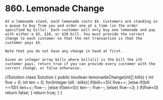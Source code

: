 # 860. Lemonade Change
```PS
At a lemonade stand, each lemonade costs $5. Customers are standing in a queue to buy from you and order one at a time (in the order specified by bills). Each customer will only buy one lemonade and pay with either a $5, $10, or $20 bill. You must provide the correct change to each customer so that the net transaction is that the customer pays $5.

Note that you do not have any change in hand at first.

Given an integer array bills where bills[i] is the bill the ith customer pays, return true if you can provide every customer with the correct change, or false otherwise.

 ```
 //Solution
 class Solution {
    public boolean lemonadeChange(int[] bills) {
        int five = 0;
        int ten = 0;
        for(Integer bill : bills){
            if(bill==5){
                five++;
            }else if(bill ==10){
                ten++;
                five--;
            }else if(ten>0){
                ten--;
                five--;
            }else{
               five-=3;
            }
            if(five<0) return false;
        }
        return true;
    }
}